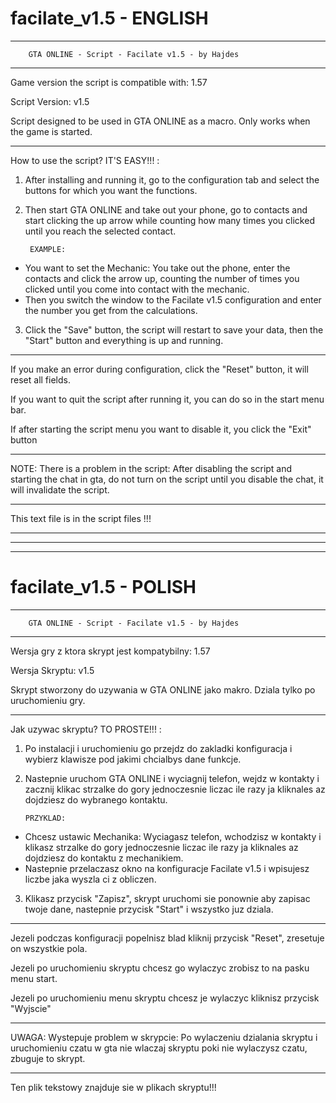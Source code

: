 # facilate_v1.5 - ENGLISH
***************************************************************************************

		GTA ONLINE - Script - Facilate v1.5 - by Hajdes
                                                                                                        
---------------------------------------------------------------------------------------

Game version the script is compatible with: 1.57

Script Version: v1.5

Script designed to be used in GTA ONLINE as a macro. Only works when the game is started.
***************************************************************************************

How to use the script? IT'S EASY!!! :

1. After installing and running it, go to the configuration tab and select the buttons for which you want the functions.
2. Then start GTA ONLINE and take out your phone, go to contacts and start clicking the up arrow while counting how many times you clicked until you reach the selected contact.


		EXAMPLE:
- You want to set the Mechanic: You take out the phone, enter the contacts and click the arrow up, counting the number of times you clicked until you come into contact with the mechanic.
- Then you switch the window to the Facilate v1.5 configuration and enter the number you get from the calculations.


3. Click the "Save" button, the script will restart to save your data, then the "Start" button and everything is up and running.

---------------------------------------------------------------------------------------

If you make an error during configuration, click the "Reset" button, it will reset all fields.

If you want to quit the script after running it, you can do so in the start menu bar.

If after starting the script menu you want to disable it, you click the "Exit" button

---------------------------------------------------------------------------------------

NOTE: There is a problem in the script: After disabling the script and starting the chat in gta, do not turn on the script until you disable the chat, it will invalidate the script.

---------------------------------------------------------------------------------------

This text file is in the script files !!! 

---------------------------------------------------------------------------------------
---------------------------------------------------------------------------------------
---------------------------------------------------------------------------------------

# facilate_v1.5 - POLISH
***************************************************************************************

		GTA ONLINE - Script - Facilate v1.5 - by Hajdes
                                                                                                        
---------------------------------------------------------------------------------------

Wersja gry z ktora skrypt jest kompatybilny: 1.57 

Wersja Skryptu: v1.5

Skrypt stworzony do uzywania w GTA ONLINE jako makro. Dziala tylko po uruchomieniu gry.
***************************************************************************************

Jak uzywac skryptu? TO PROSTE!!! :

1. Po instalacji i uruchomieniu go przejdz do zakladki konfiguracja i wybierz klawisze pod jakimi chcialbys dane funkcje.
2.  Nastepnie uruchom GTA ONLINE i wyciagnij telefon, wejdz w kontakty i zacznij klikac strzalke do gory jednoczesnie liczac ile razy ja kliknales az dojdziesz do wybranego kontaktu.


		PRZYKLAD:
- Chcesz ustawic Mechanika: Wyciagasz telefon, wchodzisz w kontakty i klikasz strzalke do gory jednoczesnie liczac ile razy ja kliknales az dojdziesz do kontaktu z mechanikiem.
- Nastepnie przelaczasz okno na konfiguracje Facilate v1.5 i wpisujesz liczbe jaka wyszla ci z obliczen. 


3. Klikasz przycisk "Zapisz", skrypt uruchomi sie ponownie aby zapisac twoje dane, nastepnie przycisk "Start" i wszystko juz dziala. 

---------------------------------------------------------------------------------------

Jezeli podczas konfiguracji popelnisz blad kliknij przycisk "Reset", zresetuje on wszystkie pola.

Jezeli po uruchomieniu skryptu chcesz go wylaczyc zrobisz to na pasku menu start.

Jezeli po uruchomieniu menu skryptu chcesz je wylaczyc kliknisz przycisk "Wyjscie"

---------------------------------------------------------------------------------------

UWAGA: Wystepuje problem w skrypcie: Po wylaczeniu dzialania skryptu i uruchomieniu czatu w gta nie wlaczaj skryptu poki nie wylaczysz czatu, zbuguje to skrypt.

---------------------------------------------------------------------------------------

Ten plik tekstowy znajduje sie w plikach skryptu!!!


